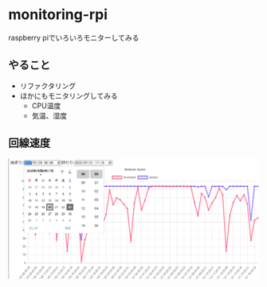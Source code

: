 # monitoring-rpi
raspberry piでいろいろモニターしてみる

## やること
* リファクタリング
* ほかにもモニタリングしてみる
  * CPU温度
  * 気温、湿度

## 回線速度

![speedtest](./image/speedtest.png)
